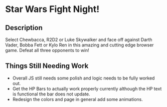 # Star Wars Fight Night!

## Description
Select Chewbacca, R2D2 or Luke Skywalker and face off against Darth Vader, Bobba Fett or Kylo Ren in this amazing and cutting edge browser game. Defeat all three opponents to win!

## Things Still Needing Work
- Overall JS still needs some polish and logic needs to be fully worked out. 
- Get the HP Bars to actually work properly currently although the HP text is functional the bar does not update. 
- Redesign the colors and page in general add some animations. 